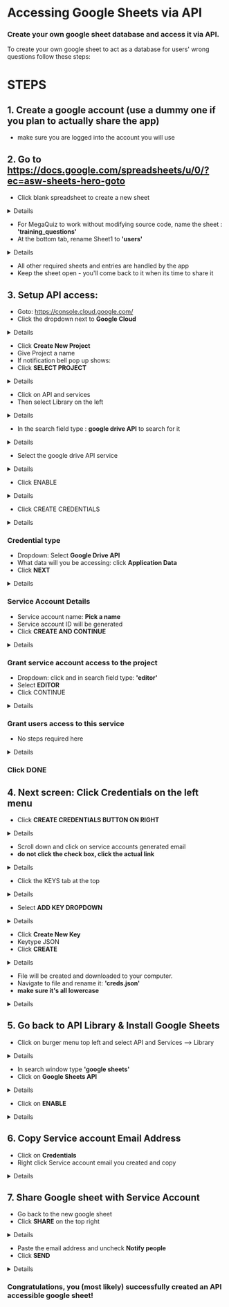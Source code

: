 # Accessing Google Sheets via API

### Create your own google sheet database and access it via API.  
To create your own google sheet to act as a database for users' wrong questions follow these steps:

# STEPS

## 1. Create a google account (use a dummy one if you plan to actually share the app)
* make sure you are logged into the account you will use

## 2. Go to https://docs.google.com/spreadsheets/u/0/?ec=asw-sheets-hero-goto
* Click blank spreadsheet to create a new sheet
<details>

![GitHub](/assets/images/googleapi/google-sheet-1.jpg)
</details>

* For MegaQuiz to work without modifying source code, name the sheet : **'training_questions'**
* At the bottom tab, rename Sheet1 to **'users'**
<details>

![GitHub](/assets/images/googleapi/google-sheet-2.jpg)
![GitHub](/assets/images/googleapi/google-sheet-3.jpg)
</details>

* All other required sheets and entries are handled by the app
* Keep the sheet open - you'll come back to it when its time to share it

## 3. Setup API access:
* Goto: https://console.cloud.google.com/
* Click the dropdown next to **Google Cloud**
<details>

![GitHub](/assets/images/googleapi/google-api-2.jpg)  

**OR**  

![GitHub](/assets/images/googleapi/google-api-1a.png)  

</details>

* Click **Create New Project**
* Give Project a name
* If notification bell pop up shows:
* Click **SELECT PROJECT**
<details>

![GitHub](/assets/images/googleapi/google-api-5.jpg)
</details>


* Click on API and services
* Then select Library on the left
<details>

![GitHub](/assets/images/googleapi/google-api-6.jpg)
</details>

* In the search field type : **google drive API** to search for it
<details>

![GitHub](/assets/images/googleapi/google-api-7.jpg)
</details>

* Select the google drive API service
<details>

![GitHub](/assets/images/googleapi/google-api-8.jpg)
</details>

* Click ENABLE
<details>

![GitHub](/assets/images/googleapi/google-api-9.jpg)
</details>

* Click CREATE CREDENTIALS
<details>

![GitHub](/assets/images/googleapi/google-api-10.jpg)
</details>

### Credential type  

* Dropdown: Select **Google Drive API**
* What data will you be accessing: click **Application Data**
* Click **NEXT**
<details>

![GitHub](/assets/images/googleapi/google-api-12.jpg)
</details>

### Service Account Details

* Service account name: **Pick a name**
* Service account ID will be generated
* Click **CREATE AND CONTINUE**
<details>

![GitHub](/assets/images/googleapi/google-api-13.jpg)
</details>

### Grant service account access to the project
* Dropdown: click and in search field type: **'editor'**
* Select **EDITOR**
* Click CONTINUE
<details>

![GitHub](/assets/images/googleapi/google-api-14.jpg)  
<hr>

![GitHub](/assets/images/googleapi/google-api-15.jpg)  
<hr>

![GitHub](/assets/images/googleapi/google-api-16.jpg)  

</details>

### Grant users access to this service
* No steps required here
<details>

![GitHub](/assets/images/googleapi/google-api-17.jpg)
</details>

### Click **DONE**

## 4. Next screen: Click **Credentials** on the left menu
* Click **CREATE CREDENTIALS BUTTON ON RIGHT**
<details>

![GitHub](/assets/images/googleapi/google-api-18.jpg)
</details>

* Scroll down and click on service accounts generated email
* **do not click the check box, click the actual link**
<details>

![GitHub](/assets/images/googleapi/google-api-19.jpg)
</details>

* Click the KEYS tab at the top
<details>

![GitHub](/assets/images/googleapi/google-api-20.jpg)
</details>

* Select **ADD KEY DROPDOWN**
<details>

![GitHub](/assets/images/googleapi/google-api-21.jpg)
</details>

* Click **Create New Key**
* Keytype JSON
* Click **CREATE**
<details>

![GitHub](/assets/images/googleapi/google-api-22.jpg)  
<hr>

![GitHub](/assets/images/googleapi/google-api-23.jpg)
</details>

* File will be created and downloaded to your computer.
* Navigate to file and rename it: **'creds.json'**
* **make sure it's all lowercase**
<details>

![GitHub](/assets/images/googleapi/google-api-24.jpg)
</details>


## 5. Go back to API Library & Install Google Sheets
* Click on burger menu top left and select API and Services --> Library
<details>

![GitHub](/assets/images/googleapi/google-api-25.jpg)
</details>

* In search window type **'google sheets'**
* Click on **Google Sheets API**
<details>

![GitHub](/assets/images/googleapi/google-api-26.jpg)  
<hr>

![GitHub](/assets/images/googleapi/google-api-27.jpg)
</details>

* Click on **ENABLE**
<details>

![GitHub](/assets/images/googleapi/google-api-28.jpg)
</details>

## 6. Copy Service account Email Address
* Click on **Credentials**
* Right click Service account email you created and copy
<details>

![GitHub](/assets/images/googleapi/google-api-29.jpg)
</details>


## 7. Share Google sheet with Service Account
* Go back to the new google sheet
* Click **SHARE** on the top right
<details>

![GitHub](/assets/images/googleapi/google-api-30.jpg)
</details>

* Paste the email address and uncheck **Notify people**
* Click **SEND**
<details>

![GitHub](/assets/images/googleapi/google-api-31.jpg)
</details>

### Congratulations, you (most likely) successfully created an API accessible google sheet!